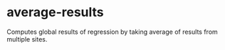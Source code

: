 # average-results
Computes global results of regression by taking average of results from multiple sites.
